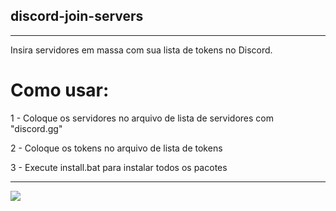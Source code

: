## discord-join-servers

------------------------

Insira servidores em massa com sua lista de tokens no Discord.

# Como usar:

1 - Coloque os servidores no arquivo de lista de servidores com "discord.gg"

2 - Coloque os tokens no arquivo de lista de tokens

3 - Execute install.bat para instalar todos os pacotes

------------------------

![](https://i.pinimg.com/originals/e4/26/70/e426702edf874b181aced1e2fa5c6cde.gif)
